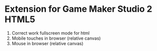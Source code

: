 # Extension for Game Maker Studio 2 HTML5

1. Correct work fullscreen mode for html
2. Mobile touches in browser (relative canvas)
3. Mouse in browser (relative canvas)
